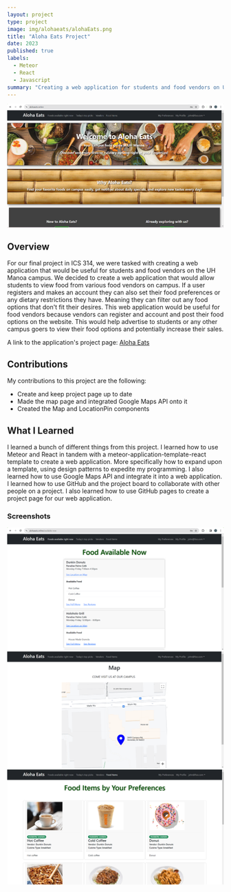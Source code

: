 ```yaml
---
layout: project
type: project
image: img/alohaeats/alohaEats.png
title: "Aloha Eats Project"
date: 2023
published: true
labels:
  - Meteor
  - React
  - Javascript
summary: "Creating a web application for students and food vendors on UH Manoa campus."
---
```


<img class="img-fluid" src="../img/aloha-eats/alohaEats.png" alt="img not found">

## Overview

For our final project in ICS 314, we were tasked with creating a web application that would be useful for students and food vendors on the UH Manoa campus. We decided to create a web application that would allow students to view food from various food vendors on campus. If a user registers and makes an account they can also set their food preferences or any dietary restrictions they have. Meaning they can filter out any food options that don't fit their desires. This web application would be useful for food vendors because vendors can register and account and post their food options on the website. This would help advertise to students or any other campus goers to view their food options and potentially increase their sales. 

A link to the application's project page: [Aloha Eats](https://manoamunchies.github.io/aloha-eats.github.io/)

## Contributions

My contributions to this project are the following:
* Create and keep project page up to date
* Made the map page and integrated Google Maps API onto it
* Created the Map and LocationPin components

## What I Learned

I learned a bunch of different things from this project. I learned how to use Meteor and React in tandem with a meteor-application-template-react template to create a web application. More specifically how to expand upon a template, using design patterns to expedite my programming. I also learned how to use Google Maps API and integrate it into a web application. I learned how to use GitHub and the project board to collaborate with other people on a project. I also learned how to use GitHub pages to create a project page for our web application. 

### Screenshots

<div class="text-center p-4">
    <img class="img-fluid" src="../img/aloha-eats/availableNow.png" alt="img not found">
    <img class="img-fluid" src="../img/aloha-eats/mapPage.png" alt="img not found">
    <img class="img-fluid" src="../img/aloha-eats/foodList.png" alt="img not found">
</div>
